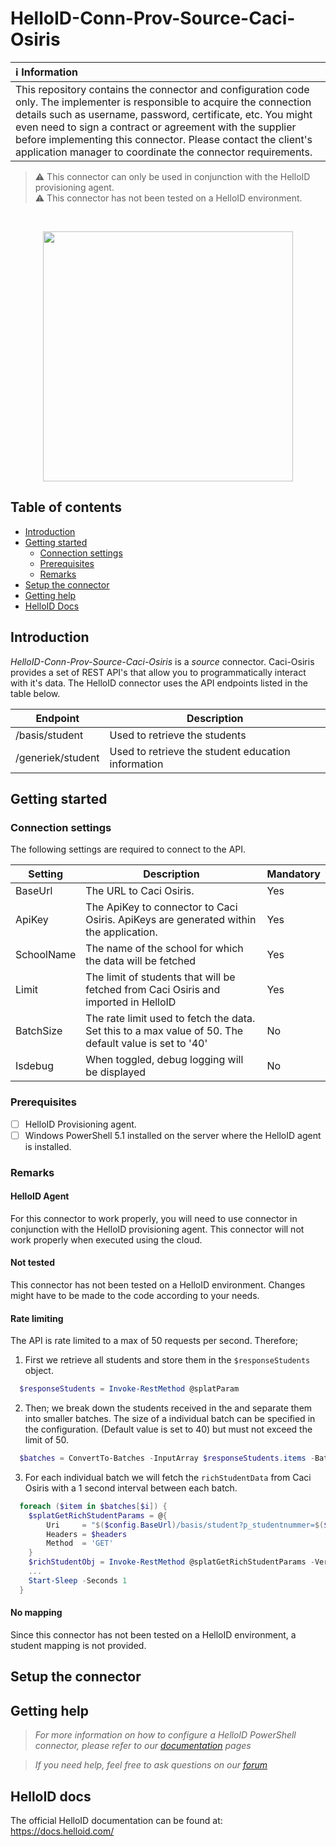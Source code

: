 # HelloID-Conn-Prov-Source-Caci-Osiris

| :information_source: Information |
|:---------------------------|
| This repository contains the connector and configuration code only. The implementer is responsible to acquire the connection details such as username, password, certificate, etc. You might even need to sign a contract or agreement with the supplier before implementing this connector. Please contact the client's application manager to coordinate the connector requirements.       |

> :warning: This connector can only be used in conjunction with the HelloID provisioning agent.<br />
> :warning: This connector has not been tested on a HelloID environment.<br />
<br />

<p align="center">
  <img src="https://www.caci.nl/wp-content/themes/caci-bootscore-child/img/logo/logo.svg" width="400">
</p>

## Table of contents

- [Introduction](#Introduction)
- [Getting started](#Getting-started)
  + [Connection settings](#Connection-settings)
  + [Prerequisites](#Prerequisites)
  + [Remarks](#Remarks)
- [Setup the connector](@Setup-The-Connector)
- [Getting help](#Getting-help)
- [HelloID Docs](#HelloID-docs)

## Introduction

_HelloID-Conn-Prov-Source-Caci-Osiris_ is a _source_ connector. Caci-Osiris provides a set of REST API's that allow you to programmatically interact with it's data. The HelloID connector uses the API endpoints listed in the table below.

| Endpoint     | Description |
| ------------ | ----------- |
| /basis/student | Used to retrieve the students |
| /generiek/student | Used to retrieve the student education information |

## Getting started

### Connection settings

The following settings are required to connect to the API.

| Setting      | Description                        | Mandatory   |
| ------------ | -----------                        | ----------- |
| BaseUrl    |The URL to Caci Osiris. | Yes |
| ApiKey     | The ApiKey to connector to Caci Osiris. ApiKeys are generated within the application. | Yes |
| SchoolName | The name of the school for which the data will be fetched | Yes |
| Limit      | The limit of students that will be fetched from Caci Osiris and imported in HelloID | Yes |
| BatchSize  | The rate limit used to fetch the data. Set this to a max value of 50. The default value is set to '40' | No |
| Isdebug    | When toggled, debug logging will be displayed | No |

### Prerequisites

- [ ] HelloID Provisioning agent.
- [ ] Windows PowerShell 5.1 installed on the server where the HelloID agent is installed.

### Remarks

#### HelloID Agent

For this connector to work properly, you will need to use connector in conjunction with the HelloID provisioning agent. This connector will not work properly when executed using the cloud. 

#### Not tested

This connector has not been tested on a HelloID environment. Changes might have to be made to the code according to your needs.

#### Rate limiting

The API is rate limited to a max of 50 requests per second. Therefore; 

1. First we retrieve all students and store them in the `$responseStudents` object.

```powershell
  $responseStudents = Invoke-RestMethod @splatParam
```

2. Then; we break down the students received in the and separate them into smaller batches. The size of a individual batch can be specified in the configuration. (Default value is set to 40) but must not exceed the limit of 50. 

```powershell
  $batches = ConvertTo-Batches -InputArray $responseStudents.items -BatchSize $($config.batchSize)
```

3. For each individual batch we will fetch the `richStudentData` from Caci Osiris with a 1 second interval between each batch.

```powershell
  foreach ($item in $batches[$i]) {
    $splatGetRichStudentParams = @{
        Uri     = "$($config.BaseUrl)/basis/student?p_studentnummer=$($item.studentnummer)"
        Headers = $headers
        Method  = 'GET'
    }
    $richStudentObj = Invoke-RestMethod @splatGetRichStudentParams -Verbose:$false
    ...
    Start-Sleep -Seconds 1
  }
```

#### No mapping

Since this connector has not been tested on a HelloID environment, a student mapping is not provided. 

## Setup the connector

## Getting help

> _For more information on how to configure a HelloID PowerShell connector, please refer to our [documentation](https://docs.helloid.com/hc/en-us/articles/360012557600-Configure-a-custom-PowerShell-source-system) pages_

> _If you need help, feel free to ask questions on our [forum](https://forum.helloid.com)_

## HelloID docs

The official HelloID documentation can be found at: https://docs.helloid.com/
